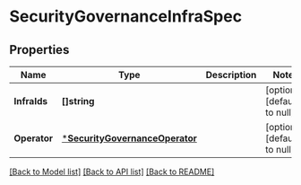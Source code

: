 # SecurityGovernanceInfraSpec

## Properties
Name | Type | Description | Notes
------------ | ------------- | ------------- | -------------
**InfraIds** | **[]string** |  | [optional] [default to null]
**Operator** | [***SecurityGovernanceOperator**](security_governance.Operator.md) |  | [optional] [default to null]

[[Back to Model list]](../README.md#documentation-for-models) [[Back to API list]](../README.md#documentation-for-api-endpoints) [[Back to README]](../README.md)

